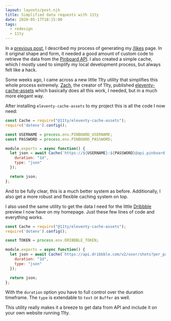 ```yaml
---
layout: layouts/post.njk
title: Simplified data requests with 11ty
date: 2020-05-17T18:15:00
tags:
  - redesign
  - 11ty
---
```


In a [previous post](/journal/all-the-likes/), I described my process of generating my [/likes](/likes/) page. In it original shape and form, it needed a good amount of custom code to retrieve the data from the [Pinboard API](https://pinboard.in/api/). I also created a simple cache, which I mostly used to simplify my local development process, but always felt like a hack.

Some weeks ago, I came across a new little 11ty utility that simplifies this whole process extremely. [Zach](https://twitter.com/zachleat), the creator of 11ty, published [eleventy-cache-assets](https://github.com/11ty/eleventy-cache-assets) which basically does all this work, I needed, but in a much more elegant way.

After installing `eleventy-cache-assets` to my project this is all the code I now need:

```js
const Cache = require("@11ty/eleventy-cache-assets");
require('dotenv').config();

const USERNAME = process.env.PINBOARD_USERNAME;
const PASSWORD = process.env.PINBOARD_PASSWORD;

module.exports = async function() {
  let json = await Cache(`https://${USERNAME}:${PASSWORD}@api.pinboard.in/v1/posts/all?format=json&tag=like`, {
    duration: "1d",
    type: "json"
  });

  return json;
};
```

And to be fully clear, this is a much better system as before. Additionally, I also get a more robust and flexible caching system on top.

I also used the same utility to get the data I need for the little [Dribbble](https://dribbble.com) preview I now have on my homepage. Just these few lines of code and everything works.

```js
const Cache = require("@11ty/eleventy-cache-assets");
require('dotenv').config();

const TOKEN = process.env.DRIBBBLE_TOKEN;

module.exports = async function() {
  let json = await Cache(`https://api.dribbble.com/v2/user/shots?per_page=6&access_token=${TOKEN}`, {
    duration: "1d",
    type: "json"
  });

  return json;
};
```

With the `duration` option you have to full control over the duration timeframe. The `type` is extendable to `text` or `Buffer` as well.

This utility really makes it a breeze to get data from API and include it on your own website running 11ty.